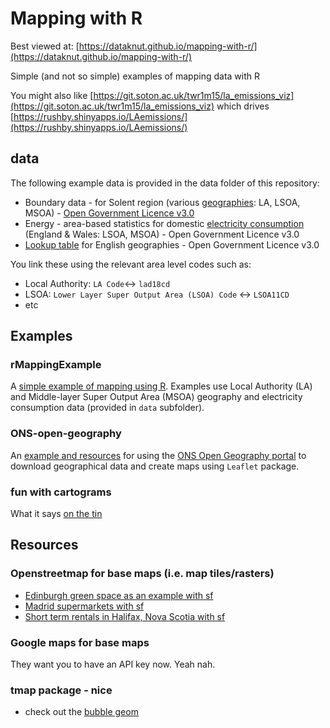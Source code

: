 # Mapping with R

Best viewed at: [https://dataknut.github.io/mapping-with-r/](https://dataknut.github.io/mapping-with-r/)

Simple (and not so simple) examples of mapping data with R

You might also like [https://git.soton.ac.uk/twr1m15/la_emissions_viz](https://git.soton.ac.uk/twr1m15/la_emissions_viz) which drives [https://rushby.shinyapps.io/LAemissions/](https://rushby.shinyapps.io/LAemissions/)

## data

The following example data is provided in the data folder of this repository:

* Boundary data - for Solent region (various [geographies](https://geoportal.statistics.gov.uk/): LA, LSOA, MSOA) - [Open Government Licence v3.0](https://www.nationalarchives.gov.uk/doc/open-government-licence/version/3/)
* Energy - area-based statistics for domestic [electricity consumption](https://www.gov.uk/government/collections/sub-national-electricity-consumption-data) (England & Wales: LSOA, MSOA) - Open Government Licence v3.0
* [Lookup table](https://geoportal.statistics.gov.uk/search?collection=Dataset&sort=name&tags=all(LUP_ADM)) for English geographies - Open Government Licence v3.0

You link these using the relevant area level codes such as:

 * Local Authority: `LA Code`<-> `lad18cd`
 * LSOA: `Lower Layer Super Output Area (LSOA) Code` <-> `LSOA11CD`
 * etc
 
## Examples

### rMappingExample

A [simple example of mapping using R](rMappingExample.html). Examples use Local Authority (LA) and Middle-layer Super Output Area (MSOA) geography and electricity consumption data (provided in `data` subfolder).

### ONS-open-geography

An [example and resources](ONS-open-geography.html) for using the [ONS Open Geography portal](https://geoportal.statistics.gov.uk) to download geographical data and create maps  using `Leaflet` package.

### fun with cartograms

What it says [on the tin](/cartograms/hex-cartograms.html)

## Resources

### Openstreetmap for base maps (i.e. map tiles/rasters)

 * [Edinburgh green space as an example with sf](https://ourcodingclub.github.io/tutorials/spatial-vector-sf/)
 * [Madrid supermarkets with sf](https://dominicroye.github.io/en/2018/accessing-openstreetmap-data-with-r/)
 * [Short term rentals in Halifax, Nova Scotia with sf](https://upgo.lab.mcgill.ca/2019/12/13/making-beautiful-maps/)
 
### Google maps for base maps

They want you to have an API key now. Yeah nah.

### tmap package - nice

 * check out the [bubble geom](https://cran.r-project.org/web/packages/tmap/vignettes/tmap-getstarted.html)

